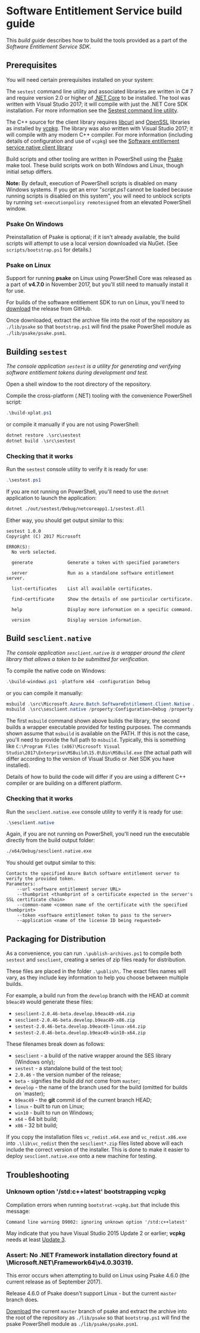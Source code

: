 # Software Entitlement Service build guide

This *build guide* describes how to build the tools provided as a part of the *Software Entitlement Service SDK*.

## Prerequisites

You will need certain prerequisites installed on your system:

The `sestest` command line utility and associated libraries are written in C# 7 and require version 2.0 or higher of [.NET Core](https://www.microsoft.com/net/core#windowsvs2017) to be installed. The tool was written with Visual Studio 2017; it will compile with just the .NET Core SDK installation. For more information see the [Sestest command line utility](../src/sestest/).

The C++ source for the client library requires [libcurl](https://curl.haxx.se/libcurl/) and [OpenSSL](https://www.openssl.org/) libraries as installed by [vcpkg](https://blogs.msdn.microsoft.com/vcblog/2016/09/19/vcpkg-a-tool-to-acquire-and-build-c-open-source-libraries-on-windows/). The library was also written with Visual Studio 2017; it will compile with any modern C++ compiler. For more information (including details of configuration and use of `vcpkg`) see the [Software entitlement service native client library](../src/Microsoft.Azure.Batch.SoftwareEntitlement.Client.Native)

Build scripts and other tooling are written in PowerShell using the [Psake](https://github.com/psake/psake) make tool. These build scripts work on both Windows and Linux, though initial setup differs.

**Note:** By default, execution of PowerShell scripts is disabled on many Windows systems. If you get an error "*script.ps1* cannot be loaded because running scripts is disabled on this system", you will need to unblock scripts by running `set-executionpolicy remotesigned` from an elevated PowerShell window. 

### Psake On Windows

Preinstallation of Psake is optional; if it isn't already available, the build scripts will attempt to use a local version downloaded via NuGet. (See `scripts/bootstrap.ps1` for details.)

### Psake on Linux

Support for running **psake** on Linux using PowerShell Core was released as a part of **v4.7.0** in November 2017, but you'll still need to manually install it for use.

For builds of the software entitlement SDK to run on Linux, you'll need to [download](https://github.com/psake/psake/releases/tag/v4.7.0) the release from GitHub. 

Once downloaded, extract the archive file into the root of the repository as `./lib/psake` so that `bootstrap.ps1` will find the psake PowerShell module as `./lib/psake/psake.psm1`.

## Building `sestest`

*The console application `sestest` is a utility for generating and verifying software entitlement tokens during development and test.*

Open a shell window to the root directory of the repository.

Compile the cross-platform (.NET) tooling with the convenience PowerShell script:

``` PowerShell
.\build-xplat.ps1
```

or compile it manually if you are not using PowerShell:

``` PowerShell
dotnet restore .\src\sestest
dotnet build .\src\sestest
```

### Checking that it works

Run the `sestest` console utility to verify it is ready for use:

``` PowerShell
.\sestest.ps1
```

If you are not running on PowerShell, you'll need to use the `dotnet` application to launch the application:

``` bash
dotnet ./out/sestest/Debug/netcoreapp1.1/sestest.dll
```

Either way, you should get output similar to this:

``` 
sestest 1.0.0
Copyright (C) 2017 Microsoft

ERROR(S):
  No verb selected.

  generate             Generate a token with specified parameters

  server               Run as a standalone software entitlement server.

  list-certificates    List all available certificates.

  find-certificate     Show the details of one particular certificate.

  help                 Display more information on a specific command.

  version              Display version information.
```

## Build `sesclient.native`

*The console application `sesclient.native` is a wrapper around the client library that allows a token to be submitted for verification.*

To compile the native code on Windows:

``` PowerShell
.\build-windows.ps1 -platform x64 -configuration Debug
```

or you can compile it manually:

``` PowerShell
msbuild .\src\Microsoft.Azure.Batch.SoftwareEntitlement.Client.Native /property:Configuration=Debug /property:Platform=x64
msbuild .\src\sesclient.native /property:Configuration=Debug /property:Platform=x64
```

The first `msbuild` command shown above builds the library, the second builds a wrapper executable provided for testing purposes.
The commands shown assume that `msbuild` is available on the PATH. If this is not the case, you'll need to provide the full path to `msbuild`. Typically, this is something like `C:\Program Files (x86)\Microsoft Visual Studio\2017\Enterprise\MSBuild\15.0\Bin\MSBuild.exe` (the actual path will differ according to the version of Visual Studio or .Net SDK you have installed).

Details of how to build the code will differ if you are using a different C++ compiler or are building on a different platform.

### Checking that it works

Run the `sesclient.native.exe` console utility to verify it is ready for use:

``` PowerShell
.\sesclient.native
```

Again, if you are not running on PowerShell, you'll need run the executable directly from the build output folder:

``` bash
./x64/Debug/sesclient.native.exe
```

You should get output similar to this:

``` 
Contacts the specified Azure Batch software entitlement server to verify the provided token.
Parameters:
    --url <software entitlement server URL>
    --thumbprint <thumbprint of a certificate expected in the server's SSL certificate chain>
    --common-name <common name of the certificate with the specified thumbprint>
    --token <software entitlement token to pass to the server>
    --application <name of the license ID being requested>
```

## Packaging for Distribution

As a convenience, you can run `.\publish-archives.ps1` to compile both `sestest` and `sesclient`, creating a series of zip files ready for distribution. 

These files are placed in the folder `.\publish\`. The exact files names will vary, as they include key information to help you choose between multiple builds.

For example, a build run from the `develop` branch with the HEAD at commit `b9eac49` would generate these files:

* `sesclient-2.0.46-beta.develop.b9eac49-x64.zip`
* `sesclient-2.0.46-beta.develop.b9eac49-x86.zip`
* `sestest-2.0.46-beta.develop.b9eac49-linux-x64.zip`
* `sestest-2.0.46-beta.develop.b9eac49-win10-x64.zip`

These filenames break down as follows:

* `sesclient` - a build of the native wrapper around the SES library (Windows only);
* `sestest` - a standalone build of the test tool;
* `2.0.46` - the version number of the release;
* `beta` - signifies the build *did not* come from `master`;
* `develop` - the name of the branch used for the build (omitted for builds on `master);
* `b9eac49` - the **git** commit id of the current branch HEAD;
* `linux` - built to run on Linux;
* `win10` - built to run on Windows;
* `x64` - 64 bit build;
* `x86` - 32 bit build;

If you copy the installation files `vc_redist.x64.exe` and `vc_redist.x86.exe` into `.\lib\vc_redist` then the `sesclient*.zip` files listed above will each include the correct version of the installer. This is done to make it easier to deploy `sesclient.native.exe` onto a new machine for testing.

## Troubleshooting

### Unknown option '/std:c++latest' bootstrapping vcpkg

Compilation errors when running `bootstrat-vcpkg.bat` that include this message:

```
Command line warning D9002: ignoring unknown option '/std:c++latest'
```

May indicate that you have Visual Studio 2015 Update 2 or earlier; **vcpkg** needs at least [Update 3](https://www.visualstudio.com/vs/older-downloads/). 

### Assert: No .NET Framework installation directory found at \Microsoft.NET\Framework64\v4.0.30319\.

This error occurs when attempting to build on Linux using Psake 4.6.0 (the current release as of September 2017).

Release 4.6.0 of Psake doesn't support Linux - but the current `master` branch does.

[Download](https://github.com/psake/psake/archive/master.zip) the current `master` branch of psake and extract the archive into the root of the repository as `./lib/psake` so that `bootstrap.ps1` will find the psake PowerShell module as `./lib/psake/psake.psm1`.
